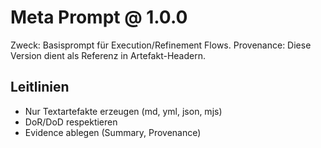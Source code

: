 # Meta Prompt @ 1.0.0

Zweck: Basisprompt für Execution/Refinement Flows.
Provenance: Diese Version dient als Referenz in Artefakt-Headern.

## Leitlinien
- Nur Textartefakte erzeugen (md, yml, json, mjs)
- DoR/DoD respektieren
- Evidence ablegen (Summary, Provenance)
